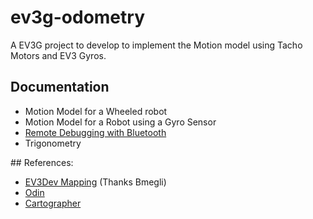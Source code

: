 # ev3g-odometry

A EV3G project to develop to implement the Motion model using Tacho Motors and EV3 Gyros.

## Documentation

* Motion Model for a Wheeled robot
* Motion Model for a Robot using a Gyro Sensor
* [Remote Debugging with Bluetooth](./docs/EV3_Bluetooth.md)
* Trigonometry

## References:

* [EV3Dev Mapping](http://www.ev3dev.org/projects/2016/08/07/Mapping/) (Thanks Bmegli)
* [Odin](http://www.philohome.com/odin/odin.htm)
* [Cartographer](https://github.com/googlecartographer/cartographer)

